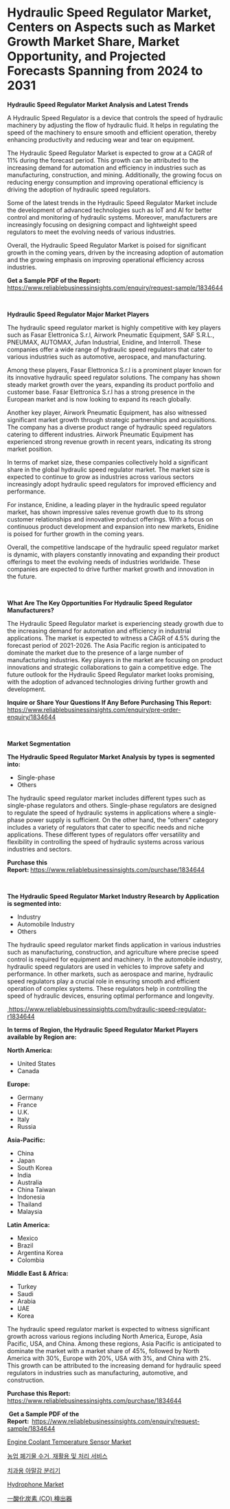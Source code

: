 <p><h1>Hydraulic Speed Regulator Market, Centers on Aspects such as Market Growth Market Share, Market Opportunity, and Projected Forecasts Spanning from 2024 to 2031</h1></p><p><strong>Hydraulic Speed Regulator Market Analysis and Latest Trends</strong></p>
<p><p>A Hydraulic Speed Regulator is a device that controls the speed of hydraulic machinery by adjusting the flow of hydraulic fluid. It helps in regulating the speed of the machinery to ensure smooth and efficient operation, thereby enhancing productivity and reducing wear and tear on equipment.</p><p>The Hydraulic Speed Regulator Market is expected to grow at a CAGR of 11% during the forecast period. This growth can be attributed to the increasing demand for automation and efficiency in industries such as manufacturing, construction, and mining. Additionally, the growing focus on reducing energy consumption and improving operational efficiency is driving the adoption of hydraulic speed regulators.</p><p>Some of the latest trends in the Hydraulic Speed Regulator Market include the development of advanced technologies such as IoT and AI for better control and monitoring of hydraulic systems. Moreover, manufacturers are increasingly focusing on designing compact and lightweight speed regulators to meet the evolving needs of various industries.</p><p>Overall, the Hydraulic Speed Regulator Market is poised for significant growth in the coming years, driven by the increasing adoption of automation and the growing emphasis on improving operational efficiency across industries.</p></p>
<p><strong>Get a Sample PDF of the Report:&nbsp;</strong> <a href="https://www.reliablebusinessinsights.com/enquiry/request-sample/1834644">https://www.reliablebusinessinsights.com/enquiry/request-sample/1834644</a></p>
<p>&nbsp;</p>
<p><strong>Hydraulic Speed Regulator Major Market Players</strong></p>
<p><p>The hydraulic speed regulator market is highly competitive with key players such as Fasar Elettronica S.r.l, Airwork Pneumatic Equipment, SAF S.R.L., PNEUMAX, AUTOMAX, Jufan Industrial, Enidine, and Interroll. These companies offer a wide range of hydraulic speed regulators that cater to various industries such as automotive, aerospace, and manufacturing.</p><p>Among these players, Fasar Elettronica S.r.l is a prominent player known for its innovative hydraulic speed regulator solutions. The company has shown steady market growth over the years, expanding its product portfolio and customer base. Fasar Elettronica S.r.l has a strong presence in the European market and is now looking to expand its reach globally.</p><p>Another key player, Airwork Pneumatic Equipment, has also witnessed significant market growth through strategic partnerships and acquisitions. The company has a diverse product range of hydraulic speed regulators catering to different industries. Airwork Pneumatic Equipment has experienced strong revenue growth in recent years, indicating its strong market position.</p><p>In terms of market size, these companies collectively hold a significant share in the global hydraulic speed regulator market. The market size is expected to continue to grow as industries across various sectors increasingly adopt hydraulic speed regulators for improved efficiency and performance.</p><p>For instance, Enidine, a leading player in the hydraulic speed regulator market, has shown impressive sales revenue growth due to its strong customer relationships and innovative product offerings. With a focus on continuous product development and expansion into new markets, Enidine is poised for further growth in the coming years.</p><p>Overall, the competitive landscape of the hydraulic speed regulator market is dynamic, with players constantly innovating and expanding their product offerings to meet the evolving needs of industries worldwide. These companies are expected to drive further market growth and innovation in the future.</p></p>
<p>&nbsp;</p>
<p><strong>What Are The Key Opportunities For Hydraulic Speed Regulator Manufacturers?</strong></p>
<p><p>The Hydraulic Speed Regulator market is experiencing steady growth due to the increasing demand for automation and efficiency in industrial applications. The market is expected to witness a CAGR of 4.5% during the forecast period of 2021-2026. The Asia Pacific region is anticipated to dominate the market due to the presence of a large number of manufacturing industries. Key players in the market are focusing on product innovations and strategic collaborations to gain a competitive edge. The future outlook for the Hydraulic Speed Regulator market looks promising, with the adoption of advanced technologies driving further growth and development.</p></p>
<p><strong>Inquire or Share Your Questions If Any Before Purchasing This Report:</strong> <a href="https://www.reliablebusinessinsights.com/enquiry/pre-order-enquiry/1834644">https://www.reliablebusinessinsights.com/enquiry/pre-order-enquiry/1834644</a></p>
<p>&nbsp;</p>
<p><strong>Market Segmentation</strong></p>
<p><strong>The Hydraulic Speed Regulator Market Analysis by types is segmented into:</strong></p>
<p><ul><li>Single-phase</li><li>Others</li></ul></p>
<p><p>The hydraulic speed regulator market includes different types such as single-phase regulators and others. Single-phase regulators are designed to regulate the speed of hydraulic systems in applications where a single-phase power supply is sufficient. On the other hand, the "others" category includes a variety of regulators that cater to specific needs and niche applications. These different types of regulators offer versatility and flexibility in controlling the speed of hydraulic systems across various industries and sectors.</p></p>
<p><strong>Purchase this Report:&nbsp;</strong><a href="https://www.reliablebusinessinsights.com/purchase/1834644">https://www.reliablebusinessinsights.com/purchase/1834644</a></p>
<p>&nbsp;</p>
<p><strong>The Hydraulic Speed Regulator Market Industry Research by Application is segmented into:</strong></p>
<p><ul><li>Industry</li><li>Automobile Industry</li><li>Others</li></ul></p>
<p><p>The hydraulic speed regulator market finds application in various industries such as manufacturing, construction, and agriculture where precise speed control is required for equipment and machinery. In the automobile industry, hydraulic speed regulators are used in vehicles to improve safety and performance. In other markets, such as aerospace and marine, hydraulic speed regulators play a crucial role in ensuring smooth and efficient operation of complex systems. These regulators help in controlling the speed of hydraulic devices, ensuring optimal performance and longevity.</p></p>
<p><a href="https://www.reliablebusinessinsights.com/hydraulic-speed-regulator-r1834644">&nbsp;https://www.reliablebusinessinsights.com/hydraulic-speed-regulator-r1834644</a></p>
<p><strong>In terms of Region, the Hydraulic Speed Regulator Market Players available by Region are:</strong></p>
<p>
    <p> <strong> North America: </strong>
        <ul>
            <li>United States</li>
            <li>Canada</li>
        </ul>
        </p> 
    <p> <strong> Europe: </strong>
        <ul>
            <li>Germany</li>
            <li>France</li>
            <li>U.K.</li>
            <li>Italy</li>
            <li>Russia</li>
        </ul>
        </p> 
    <p> <strong> Asia-Pacific: </strong>
        <ul>
            <li>China</li>
            <li>Japan</li>
            <li>South Korea</li>
            <li>India</li>
            <li>Australia</li>
            <li>China Taiwan</li>
            <li>Indonesia</li>
            <li>Thailand</li>
            <li>Malaysia</li>
        </ul>
        </p> 
    <p> <strong> Latin America: </strong>
        <ul>
            <li>Mexico</li>
            <li>Brazil</li>
            <li>Argentina Korea</li>
            <li>Colombia</li>
        </ul>
        </p> 
    <p> <strong> Middle East & Africa: </strong>
        <ul>
            <li>Turkey</li>
            <li>Saudi</li>
            <li>Arabia</li>
            <li>UAE</li>
            <li>Korea</li>
        </ul>
    </p>
    </p>
<p><p>The hydraulic speed regulator market is expected to witness significant growth across various regions including North America, Europe, Asia Pacific, USA, and China. Among these regions, Asia Pacific is anticipated to dominate the market with a market share of 45%, followed by North America with 30%, Europe with 20%, USA with 3%, and China with 2%. This growth can be attributed to the increasing demand for hydraulic speed regulators in industries such as manufacturing, automotive, and construction.</p></p>
<p><strong>Purchase this Report: </strong><a href="https://www.reliablebusinessinsights.com/purchase/1834644">https://www.reliablebusinessinsights.com/purchase/1834644</a></p>
<p>&nbsp;<strong>Get a Sample PDF of the Report:&nbsp;&nbsp;</strong><a href="https://www.reliablebusinessinsights.com/enquiry/request-sample/1834644">https://www.reliablebusinessinsights.com/enquiry/request-sample/1834644</a></p>
<p><strong></strong></p>
<p><p><a href="https://github.com/Paul14Anderson63/Market-Research-Report-List-4/blob/main/engine-coolant-temperature-sensor-market.md">Engine Coolant Temperature Sensor Market</a></p><p><a href="https://github.com/marufmohassin05/Market-Research-Report-List-1/blob/main/5615054172088.md">농업 폐기물 수거, 재활용 및 처리 서비스</a></p><p><a href="https://github.com/lzuwsfreyoq70/Market-Research-Report-List-2/blob/main/3530062172089.md">치과용 아말감 분리기</a></p><p><a href="https://github.com/guneycigdem35/Market-Research-Report-List-4/blob/main/hydrophone-market.md">Hydrophone Market</a></p><p><a href="https://github.com/CarlieShields/Market-Research-Report-List-1/blob/main/3737911160273.md">一酸化炭素 (CO) 検出器</a></p></p>